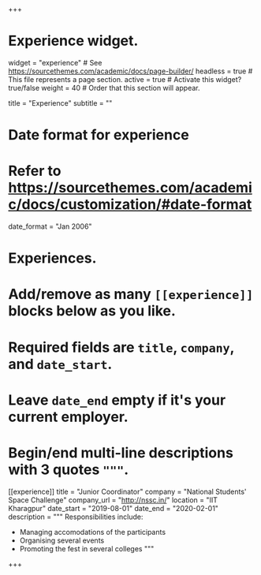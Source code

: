 +++
# Experience widget.
widget = "experience"  # See https://sourcethemes.com/academic/docs/page-builder/
headless = true  # This file represents a page section.
active = true  # Activate this widget? true/false
weight = 40  # Order that this section will appear.

title = "Experience"
subtitle = ""

# Date format for experience
#   Refer to https://sourcethemes.com/academic/docs/customization/#date-format
date_format = "Jan 2006"

# Experiences.
#   Add/remove as many `[[experience]]` blocks below as you like.
#   Required fields are `title`, `company`, and `date_start`.
#   Leave `date_end` empty if it's your current employer.
#   Begin/end multi-line descriptions with 3 quotes `"""`.
[[experience]]
  title = "Junior Coordinator"
  company = "National Students' Space Challenge"
  company_url = "http://nssc.in/"
  location = "IIT Kharagpur"
  date_start = "2019-08-01"
  date_end = "2020-02-01"
  description = """
  Responsibilities include:
  
  * Managing accomodations of the participants
  * Organising several events
  * Promoting the fest in several colleges
  """

+++
